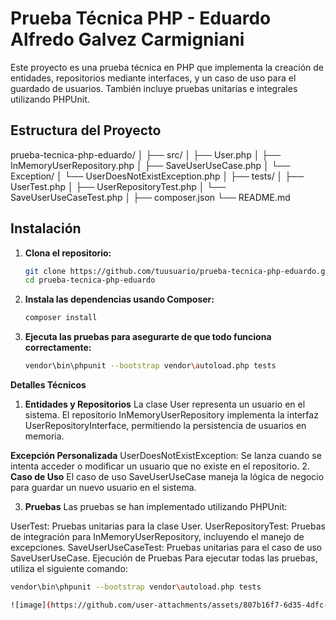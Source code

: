 # Prueba Técnica PHP - Eduardo Alfredo Galvez Carmigniani

Este proyecto es una prueba técnica en PHP que implementa la creación de entidades, repositorios mediante interfaces, y un caso de uso para el guardado de usuarios. También incluye pruebas unitarias e integrales utilizando PHPUnit.

## Estructura del Proyecto

prueba-tecnica-php-eduardo/
│
├── src/
│   ├── User.php
│   ├── InMemoryUserRepository.php
│   ├── SaveUserUseCase.php
│   └── Exception/
│       └── UserDoesNotExistException.php
│
├── tests/
│   ├── UserTest.php
│   ├── UserRepositoryTest.php
│   └── SaveUserUseCaseTest.php
│
├── composer.json
└── README.md

## Instalación

1. **Clona el repositorio:**

   ```bash
   git clone https://github.com/tuusuario/prueba-tecnica-php-eduardo.git
   cd prueba-tecnica-php-eduardo
2. **Instala las dependencias usando Composer:**

   ```bash
   composer install
3. **Ejecuta las pruebas para asegurarte de que todo funciona correctamente:**

   ```bash
   vendor\bin\phpunit --bootstrap vendor\autoload.php tests

**Detalles Técnicos**
1. **Entidades y Repositorios**
La clase User representa un usuario en el sistema. El repositorio InMemoryUserRepository implementa la interfaz UserRepositoryInterface, permitiendo la persistencia de usuarios en memoria.

**Excepción Personalizada**
UserDoesNotExistException: Se lanza cuando se intenta acceder o modificar un usuario que no existe en el repositorio.
2. **Caso de Uso**
El caso de uso SaveUserUseCase maneja la lógica de negocio para guardar un nuevo usuario en el sistema.

3. **Pruebas**
Las pruebas se han implementado utilizando PHPUnit:

UserTest: Pruebas unitarias para la clase User.
UserRepositoryTest: Pruebas de integración para InMemoryUserRepository, incluyendo el manejo de excepciones.
SaveUserUseCaseTest: Pruebas unitarias para el caso de uso SaveUserUseCase.
Ejecución de Pruebas
Para ejecutar todas las pruebas, utiliza el siguiente comando:

```bash
vendor\bin\phpunit --bootstrap vendor\autoload.php tests

![image](https://github.com/user-attachments/assets/807b16f7-6d35-4dfc-9a29-5dfeb7422505)



